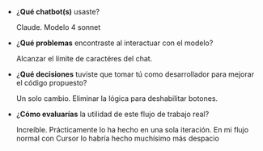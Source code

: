 - ¿**Qué chatbot(s)** usaste?

  Claude. Modelo 4 sonnet

- ¿**Qué problemas** encontraste al interactuar con el modelo?

  Alcanzar el límite de caractéres del chat.

- ¿**Qué decisiones** tuviste que tomar tú como desarrollador para mejorar el código propuesto?

  Un solo cambio. Eliminar la lógica para deshabilitar botones.

- ¿**Cómo evaluarías** la utilidad de este flujo de trabajo real?

  Increíble. Prácticamente lo ha hecho en una sola iteración. En mi flujo normal con Cursor lo habría hecho muchísimo más despacio
